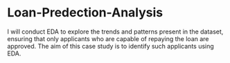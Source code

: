 # Loan-Predection-Analysis
I will conduct EDA to explore the trends and patterns present in the dataset, ensuring that only applicants who are capable of repaying the loan are approved. The aim of this case study is to identify such applicants using EDA.
